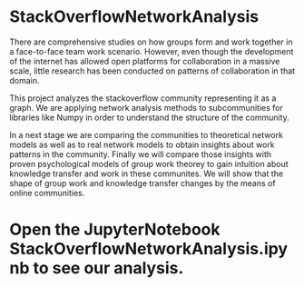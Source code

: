 # StackOverflowNetworkAnalysis

There are comprehensive studies on how groups form and work together in a face-to-face team work scenario. However, even though the development of the internet has allowed open platforms for collaboration in a massive scale, little research has been conducted on patterns of collaboration in that domain.

This project analyzes the stackoverflow community representing it as a graph. We are applying network analysis methods to subcommunities for libraries like Numpy in order to understand the structure of the community.

In a next stage we are comparing the communities to theoretical network models as well as to real network models to obtain insights about work patterns in the community. Finally we will compare those insights with proven psychological models of group work theorey to gain intuition about knowledge transfer and work in these communites. We will show that the shape of group work and knowledge transfer changes by the means of online communities.

# Open the JupyterNotebook StackOverflowNetworkAnalysis.ipynb to see our analysis.
